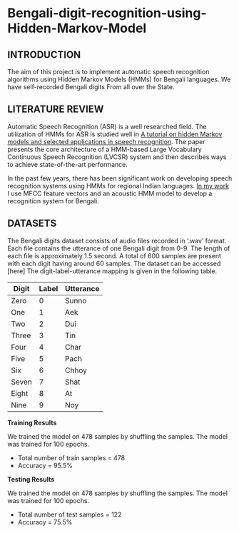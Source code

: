 # Bengali-digit-recognition-using-Hidden-Markov-Model
## INTRODUCTION
The aim of this project is to implement automatic speech recognition algorithms using Hidden Markov Models (HMMs) for Bengali languages. We have self-recorded Bengali digits From all over the State.
## LITERATURE REVIEW
Automatic Speech Recognition (ASR) is a well researched field. The utilization of HMMs for ASR is studied well in [A tutorial on hidden Markov models and selected applications in speech recognition](https://web.ece.ucsb.edu/Faculty/Rabiner/ece259/Reprints/tutorial%20on%20hmm%20and%20applications.pdf). The paper presents the core architecture of a HMM-based Large Vocabulary Continuous Speech Recognition (LVCSR) system and then describes ways to achieve state-of-the-art performance.

In the past few years, there has been significant work on developing speech recognition systems using HMMs for regional Indian languages. [In my work](https://github.com/Dibyendu1997/Bengali-digit-recognition-using-Hidden-Markov-Model/blob/main/Bengali%20Spoken%20Digit%20Classification_%20%20A%20Hidden%20Markov%20Model%20Approch.pdf) I use MFCC feature vectors and an acoustic HMM model to develop a recognition system for Bengali.
## DATASETS
The Bengali digits dataset consists of audio files recorded in ‘.wav’ format. Each file contains the utterance of one Bengali digit from 0-9. The length of each file is approximately 1.5 second. A total of 600 samples are present with each digit having around 60 samples. The dataset can be accessed [here]
The digit-label-utterance mapping is given in the following table.

Digit | Label | Utterance
----- | ----- | ---------
Zero | 0 | Sunno
One | 1 | Aek
Two | 2 | Dui
Three | 3 | Tin
Four | 4 | Char
Five | 5 | Pach
Six | 6 | Chhoy
Seven | 7 | Shat
Eight| 8 | At
Nine | 9 | Noy

**Training Results**

We trained the model on 478 samples by shuffling the samples. The model was trained for 100 epochs.

* Total number of train samples = 478
* Accuracy = 95.5%

**Testing Results**

We trained the model on 478 samples by shuffling the samples. The model was trained for 100 epochs.

* Total number of test samples = 122
* Accuracy = 75.5%
